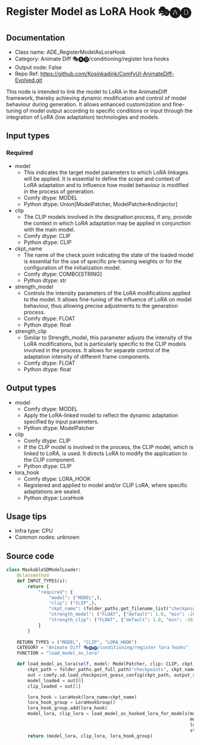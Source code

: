 # Register Model as LoRA Hook 🎭🅐🅓
## Documentation
- Class name: ADE_RegisterModelAsLoraHook
- Category: Animate Diff 🎭🅐🅓/conditioning/register lora hooks
- Output node: False
- Repo Ref: https://github.com/Kosinkadink/ComfyUI-AnimateDiff-Evolved.git

This node is intended to link the model to LoRA in the AnimateDiff framework, thereby achieving dynamic modification and control of model behaviour during generation. It allows enhanced customization and fine-tuning of model output according to specific conditions or input through the integration of LoRA (low adaptation) technologies and models.

## Input types
### Required
- model
    - This indicates the target model parameters to which LoRA linkages will be applied. It is essential to define the scope and context of LoRA adaptation and to influence how model behaviour is modified in the process of generation.
    - Comfy dtype: MODEL
    - Python dtype: Union[ModelPatcher, ModelPatcherAndInjector]
- clip
    - The CLIP models involved in the designation process, if any, provide the context in which LoRA adaptation may be applied in conjunction with the main model.
    - Comfy dtype: CLIP
    - Python dtype: CLIP
- ckpt_name
    - The name of the check point indicating the state of the loaded model is essential for the use of specific pre-training weights or for the configuration of the initialization model.
    - Comfy dtype: COMBO[STRING]
    - Python dtype: str
- strength_model
    - Controls the intensity parameters of the LoRA modifications applied to the model. It allows fine-tuning of the influence of LoRA on model behaviour, thus allowing precise adjustments to the generation process.
    - Comfy dtype: FLOAT
    - Python dtype: float
- strength_clip
    - Similar to Strength_model, this parameter adjusts the intensity of the LoRA modifications, but is particularly specific to the CLIP models involved in the process. It allows for separate control of the adaptation intensity of different frame components.
    - Comfy dtype: FLOAT
    - Python dtype: float

## Output types
- model
    - Comfy dtype: MODEL
    - Apply the LoRA-linked model to reflect the dynamic adaptation specified by input parameters.
    - Python dtype: ModelPatcher
- clip
    - Comfy dtype: CLIP
    - If the CLIP model is involved in the process, the CLIP model, which is linked to LoRA, is used. It directs LoRA to modify the application to the CLIP component.
    - Python dtype: CLIP
- lora_hook
    - Comfy dtype: LORA_HOOK
    - Registered and applied to model and/or CLIP LoRA, where specific adaptations are sealed.
    - Python dtype: LoraHook

## Usage tips
- Infra type: CPU
- Common nodes: unknown

## Source code
```python
class MaskableSDModelLoader:
    @classmethod
    def INPUT_TYPES(s):
        return {
            "required": {
                "model": ("MODEL",),
                "clip": ("CLIP",),
                "ckpt_name": (folder_paths.get_filename_list("checkpoints"), ),
                "strength_model": ("FLOAT", {"default": 1.0, "min": -20.0, "max": 20.0, "step": 0.01}),
                "strength_clip": ("FLOAT", {"default": 1.0, "min": -20.0, "max": 20.0, "step": 0.01}),
            }
        }
    
    RETURN_TYPES = ("MODEL", "CLIP", "LORA_HOOK")
    CATEGORY = "Animate Diff 🎭🅐🅓/conditioning/register lora hooks"
    FUNCTION = "load_model_as_lora"

    def load_model_as_lora(self, model: ModelPatcher, clip: CLIP, ckpt_name: str, strength_model: float, strength_clip: float):
        ckpt_path = folder_paths.get_full_path("checkpoints", ckpt_name)
        out = comfy.sd.load_checkpoint_guess_config(ckpt_path, output_vae=True, output_clip=True, embedding_directory=folder_paths.get_folder_paths("embeddings"))
        model_loaded = out[0]
        clip_loaded = out[1]

        lora_hook = LoraHook(lora_name=ckpt_name)
        lora_hook_group = LoraHookGroup()
        lora_hook_group.add(lora_hook)
        model_lora, clip_lora = load_model_as_hooked_lora_for_models(model=model, clip=clip,
                                                                     model_loaded=model_loaded, clip_loaded=clip_loaded,
                                                                     lora_hook=lora_hook,
                                                                     strength_model=strength_model, strength_clip=strength_clip)
        return (model_lora, clip_lora, lora_hook_group)